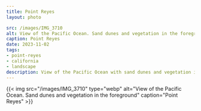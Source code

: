 ```yaml
---
title: Point Reyes
layout: photo

src: /images/IMG_3710
alt: View of the Pacific Ocean. Sand dunes and vegetation in the foreground
caption: Point Reyes
date: 2023-11-02
tags:
- point-reyes
- california
- landscape
description: View of the Pacific Ocean with sand dunes and vegetation in the foreground.
---
```


{{< img src="/images/IMG_3710" type="webp" alt="View of the Pacific Ocean. Sand dunes and vegetation in the foreground" caption="Point Reyes" >}}
